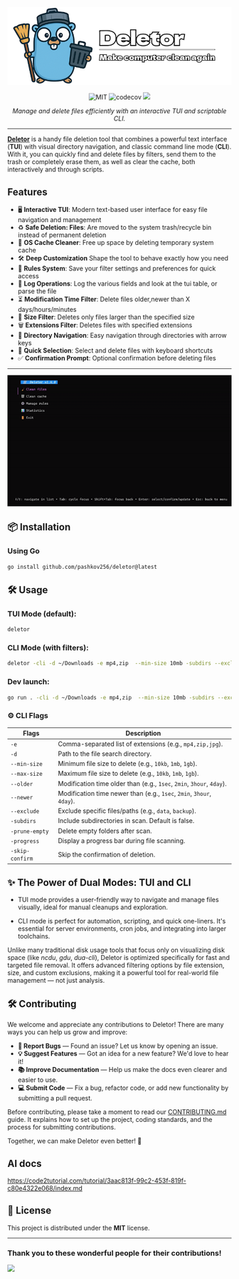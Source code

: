 <p align="center">
  <a href="https://github.com/pashkov256/deletor"><img src="https://raw.githubusercontent.com/pashkov256/media/refs/heads/main/deletor/logo_v3.png" alt="deletor"></a>
</p>

<p align="center">
          <a><img src="https://img.shields.io/badge/license-MIT-blue" alt="MIT"></a>
        <a><img src="https://codecov.io/gh/pashkov256/deletor/graph/badge.svg?token=AGOWZDF04Y" alt="codecov"></a>
         <a href="https://goreportcard.com/report/github.com/pashkov256/deletor"> <img src="https://goreportcard.com/badge/github.com/pashkov256/deletor"/></a>

<p align="center">
    <em>Manage and delete files efficiently with an interactive TUI and scriptable CLI.</em>
</p>

<hr>
</p>



<a href="https://code2tutorial.com/tutorial/3aac813f-99c2-453f-819f-c80e4322e068/index.md"><b>Deletor</b></a> is a handy file deletion tool that combines a powerful text interface (**TUI**) with visual directory navigation, and classic command line mode (**CLI**). With it, you can quickly find and delete files by filters, send them to the trash or completely erase them, as well as clear the cache, both interactively and through scripts.

## Features
- 🖥️ **Interactive TUI**: Modern text-based user interface for easy file navigation and management
- ♻️ **Safe Deletion: Files**: Are moved to the system trash/recycle bin instead of permanent deletion
- 🧹 **OS Cache Cleaner**: Free up space by deleting temporary system cache
- 🛠️ **Deep Customization** Shape the tool to behave exactly how you need
- 🧠 **Rules System**: Save your filter settings and preferences for quick access
- 📖 **Log Operations**: Log the various fields and look at the tui table, or parse the file  
- ⏳ **Modification Time Filter**: Delete files older,newer than X days/hours/minutes
- 📏 **Size Filter**: Deletes only files larger than the specified size
- 🗑️ **Extensions Filter**: Deletes files with specified extensions
- 📂 **Directory Navigation**: Easy navigation through directories with arrow keys
- 🎯 **Quick Selection**: Select and delete files with keyboard shortcuts
- ✅ **Confirmation Prompt**: Optional confirmation before deleting files

---
<p align="center">
  <img src="https://raw.githubusercontent.com/pashkov256/media/refs/heads/main/deletor2.gif" alt="Project Banner" />
</p>

## 📦 Installation

### Using Go
```bash
go install github.com/pashkov256/deletor@latest
```

## 🛠 Usage

### TUI Mode (default):

```bash
deletor
```
### CLI Mode (with filters):
```bash
deletor -cli -d ~/Downloads -e mp4,zip  --min-size 10mb -subdirs --exclude data,backup
```
### Dev launch:
```bash
go run . -cli -d ~/Downloads -e mp4,zip  --min-size 10mb -subdirs --exclude data,backup
```

### ⚙️ CLI Flags

| Flags           | Description                                                                 |
|----------------|-----------------------------------------------------------------------------|
| `-e`           | Comma-separated list of extensions (e.g., `mp4,zip,jpg`).                   |
| `-d`           | Path to the file search directory.                                          |
| `--min-size`   | Minimum file size to delete (e.g., `10kb`, `1mb`, `1gb`).                   |
| `--max-size`   | Maximum file size to delete (e.g., `10kb`, `1mb`, `1gb`).                   |
| `--older`      | Modification time older than (e.g., `1sec`, `2min`, `3hour`, `4day`).       |
| `--newer`      | Modification time newer than (e.g., `1sec`, `2min`, `3hour`, `4day`).       |
| `--exclude`    | Exclude specific files/paths (e.g., `data`, `backup`).                      |
| `-subdirs`     | Include subdirectories in scan. Default is false.                           |
| `-prune-empty` | Delete empty folders after scan.                                            |
| `-progress`    | Display a progress bar during file scanning.                                |
| `-skip-confirm`| Skip the confirmation of deletion.                                          |


## ✨ The Power of Dual Modes: TUI and CLI

- TUI mode provides a user-friendly way to navigate and manage files visually, ideal for manual cleanups and exploration.

- CLI mode is perfect for automation, scripting, and quick one-liners. It's essential for server environments, cron jobs, and integrating into larger toolchains.

Unlike many traditional disk usage tools that focus only on visualizing disk space (like *ncdu*, *gdu*, *dua-cli*), Deletor is optimized specifically for fast and targeted file removal.
It offers advanced filtering options by file extension, size, and custom exclusions, making it a powerful tool for real-world file management — not just analysis.


## 🛠 Contributing
We welcome and appreciate any contributions to Deletor!
There are many ways you can help us grow and improve:

- **🐛 Report Bugs** — Found an issue? Let us know by opening an issue.
- **💡 Suggest Features** — Got an idea for a new feature? We'd love to hear it!
- **📚 Improve Documentation** — Help us make the docs even clearer and easier to use.
- **💻 Submit Code** — Fix a bug, refactor code, or add new functionality by submitting a pull request.

Before contributing, please take a moment to read our [CONTRIBUTING.md](https://github.com/pashkov256/deletor/blob/main/CONTRIBUTING.md) guide.
It explains how to set up the project, coding standards, and the process for submitting contributions. 

Together, we can make Deletor even better! 🚀


## AI docs
<a href="https://code2tutorial.com/tutorial/3aac813f-99c2-453f-819f-c80e4322e068/index.md">https://code2tutorial.com/tutorial/3aac813f-99c2-453f-819f-c80e4322e068/index.md</a>



## 📜 License
This project is distributed under the **MIT** license.

--- 
### Thank you to these wonderful people for their contributions!

<a href="https://github.com/pashkov256/deletor/graphs/contributors">
  <img src="https://contrib.rocks/image?repo=pashkov256/deletor" />
</a>
